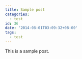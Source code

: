 ```yaml
---
title: Sample post
categories:
  - test
id: 36
date: '2014-08-01T03:09:32+08:00'
tags:
  - test
---
```


This is a sample post.
